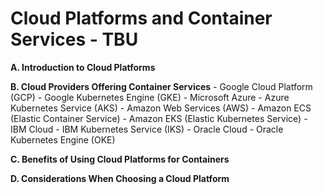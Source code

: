 # Cloud Platforms and Container Services - TBU

**A. Introduction to Cloud Platforms**

**B. Cloud Providers Offering Container Services** - Google Cloud Platform (GCP) - Google Kubernetes Engine (GKE) - Microsoft Azure - Azure Kubernetes Service (AKS) - Amazon Web Services (AWS) - Amazon ECS (Elastic Container Service) - Amazon EKS (Elastic Kubernetes Service) - IBM Cloud - IBM Kubernetes Service (IKS) - Oracle Cloud - Oracle Kubernetes Engine (OKE)

**C. Benefits of Using Cloud Platforms for Containers**

**D. Considerations When Choosing a Cloud Platform**
